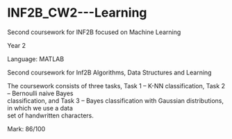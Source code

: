 # INF2B_CW2---Learning
Second coursework for INF2B focused on Machine Learning

Year 2  

Language: MATLAB  

Second coursework for Inf2B Algorithms, Data Structures and Learning 

The coursework consists of three tasks, Task 1  –  K-NN classification, Task 2  –  Bernoulli naive Bayes  
classification, and Task 3  –  Bayes classification with Gaussian distributions, in which we use a data  
set of handwritten characters.  

Mark: 86/100
